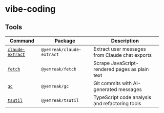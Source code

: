 # vibe-coding

## Tools

| Command | Package | Description |
|---------|---------|-------------|
| [`claude-extract`](packages/claude-extract) | `@yemreak/claude-extract` | Extract user messages from Claude chat exports |
| [`fetch`](packages/fetch) | `@yemreak/fetch` | Scrape JavaScript-rendered pages as plain text |
| [`gc`](packages/gc) | `@yemreak/gc` | Git commits with AI-generated messages |
| [`tsutil`](packages/tsutil) | `@yemreak/tsutil` | TypeScript code analysis and refactoring tools |